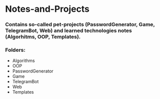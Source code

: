 # Notes-and-Projects
<h3><p>Contains so-called pet-projects (PasswordGenerator, Game, TelegramBot, Web) and learned technologies notes (Algorhitms, OOP, Templates).</p></h3>

<h3>Folders:</h3>
<ul>
  <li>Algorithms</li>
  <li>OOP</li>
  <li>PasswordGenerator</li>
  <li>Game</li>
  <li>TelegramBot</li>
  <li>Web</li>
  <li>Templates</li>
</ul>
